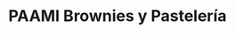 ---
title: "PAAMI  Brownies y Pastelería"
url: /bogota-d-c/paami-brownies-y-pasteleria/
shop: Konditorei
---